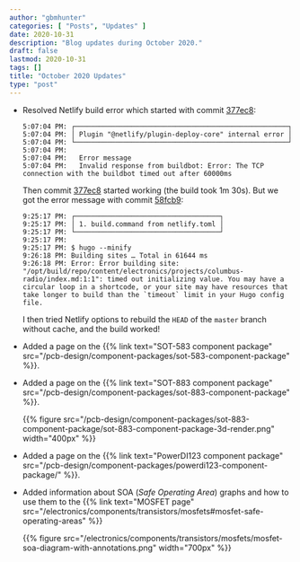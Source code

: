 ```yaml
---
author: "gbmhunter"
categories: [ "Posts", "Updates" ]
date: 2020-10-31
description: "Blog updates during October 2020."
draft: false
lastmod: 2020-10-31
tags: []
title: "October 2020 Updates"
type: "post"
---
```


* Resolved Netlify build error which started with commit [377ec8](https://github.com/gbmhunter/blog/commit/377ec857ebd40b45e7eda85e7eb307cd0edbc84f):

    ```text
    5:07:04 PM: ┌─────────────────────────────────────────────────────┐
    5:07:04 PM: │ Plugin "@netlify/plugin-deploy-core" internal error │
    5:07:04 PM: └─────────────────────────────────────────────────────┘
    5:07:04 PM: ​
    5:07:04 PM:   Error message
    5:07:04 PM:   Invalid response from buildbot: Error: The TCP connection with the buildbot timed out after 60000ms
    ```

    Then commit [377ec8](https://github.com/gbmhunter/blog/commit/377ec857ebd40b45e7eda85e7eb307cd0edbc84f) started working (the build took 1m 30s). But we got the error message with commit [58fcb9](https://github.com/gbmhunter/blog/commit/58fcb99c31091a54d899babb27933b40ff10ffac):

    ```text
    9:25:17 PM: ┌────────────────────────────────────┐
    9:25:17 PM: │ 1. build.command from netlify.toml │
    9:25:17 PM: └────────────────────────────────────┘
    9:25:17 PM: ​
    9:25:17 PM: $ hugo --minify
    9:26:18 PM: Building sites … Total in 61644 ms
    9:26:18 PM: Error: Error building site: "/opt/build/repo/content/electronics/projects/columbus-radio/index.md:1:1": timed out initializing value. You may have a circular loop in a shortcode, or your site may have resources that take longer to build than the `timeout` limit in your Hugo config file.
    ```

    I then tried Netlify options to rebuild the `HEAD` of the `master` branch without cache, and the build worked!

* Added a page on the {{% link text="SOT-583 component package" src="/pcb-design/component-packages/sot-583-component-package" %}}.

* Added a page on the {{% link text="SOT-883 component package" src="/pcb-design/component-packages/sot-883-component-package" %}}.

    {{% figure src="/pcb-design/component-packages/sot-883-component-package/sot-883-component-package-3d-render.png" width="400px" %}}

* Added a page on the {{% link text="PowerDI123 component package" src="/pcb-design/component-packages/powerdi123-component-package/" %}}.

* Added information about SOA (_Safe Operating Area_) graphs and how to use them to the {{% link text="MOSFET page" src="/electronics/components/transistors/mosfets#mosfet-safe-operating-areas" %}}

    {{% figure src="/electronics/components/transistors/mosfets/mosfet-soa-diagram-with-annotations.png" width="700px" %}}
